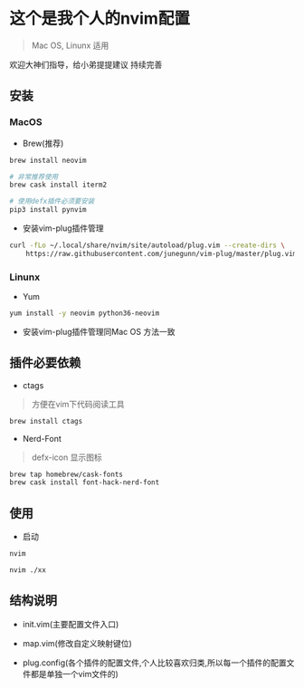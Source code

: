 # 这个是我个人的nvim配置
> Mac OS, Linunx 适用

欢迎大神们指导，给小弟提提建议
持续完善

## 安装

### MacOS

- Brew(推荐)
```bash
brew install neovim

# 非常推荐使用
brew cask install iterm2

# 使用defx插件必须要安装
pip3 install pynvim
```

- 安装vim-plug插件管理
```bash
curl -fLo ~/.local/share/nvim/site/autoload/plug.vim --create-dirs \
    https://raw.githubusercontent.com/junegunn/vim-plug/master/plug.vim
```

### Linunx

- Yum
```bash
yum install -y neovim python36-neovim
```

- 安装vim-plug插件管理同Mac OS 方法一致

## 插件必要依赖

- ctags
> 方便在vim下代码阅读工具
```bash
brew install ctags
```

- Nerd-Font
> defx-icon 显示图标
```bash
brew tap homebrew/cask-fonts
brew cask install font-hack-nerd-font
```

## 使用

- 启动
```bash
nvim

nvim ./xx
```

## 结构说明

- init.vim(主要配置文件入口)

- map.vim(修改自定义映射键位)

- plug.config(各个插件的配置文件,个人比较喜欢归类,所以每一个插件的配置文件都是单独一个vim文件的)

